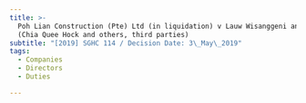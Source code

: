 ```yaml
---
title: >-
  Poh Lian Construction (Pte) Ltd (in liquidation) v Lauw Wisanggeni and others
  (Chia Quee Hock and others, third parties)
subtitle: "[2019] SGHC 114 / Decision Date: 3\_May\_2019"
tags:
  - Companies
  - Directors
  - Duties

---
```


